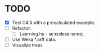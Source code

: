 TODO
====

- [x] Test C4.5 with a precalculated example.
- [ ] Refactor:
  - [ ] Learning.hs - senseless name;
- [ ] Use Weka *.arff data.
- [ ] Visualize trees

